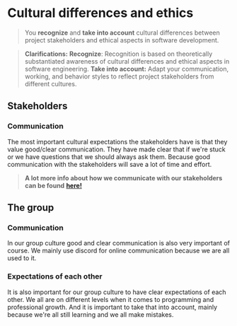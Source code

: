# Cultural differences and ethics
>You **recognize**  and  **take into account**  cultural differences between project stakeholders and ethical aspects in software development.

> **Clarifications:**
> **Recognize**: Recognition is based on theoretically substantiated awareness of cultural differences and ethical aspects in software engineering.
> **Take into account:** Adapt your communication, working, and behavior styles to reflect project stakeholders from different cultures.

## Stakeholders

### Communication
The most important cultural expectations the stakeholders have is that they value good/clear communication. They have made clear that if we're stuck or we have questions that we should always ask them. Because good communication  with the stakeholders will save a lot of time and effort. 

> **A lot more info about how we communicate with our stakeholders can be found** [**here!**](https://github.com/TeunMos/S3-DB04-Portfolio/blob/main/Proof/Professional.md#communication-with-the-stakeholders)

## The group

### Communication
In our group culture good and clear communication is also very important of course. We mainly use discord for online communication because we are all used to it.

### Expectations of each other
It is also important for our group culture  to have clear expectations of each other. We all are on different levels when it comes to programming and professional growth. And it is important to take that into account, mainly because we're all still learning and we all make mistakes.
